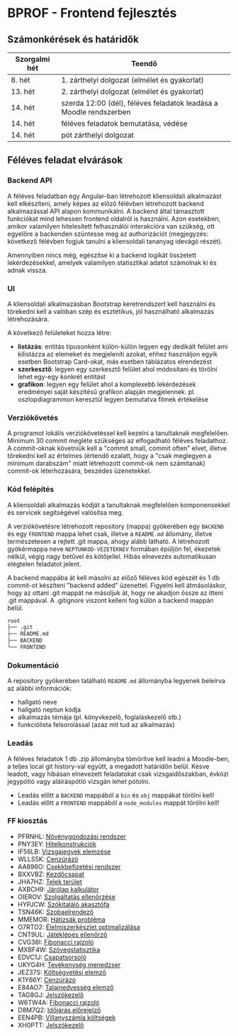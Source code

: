 # BPROF - Frontend fejlesztés

## Számonkérések és határidők

| Szorgalmi hét    | Teendő |
| -------- | ------- |
| 8. hét  | 1. zárthelyi dolgozat (elmélet és gyakorlat) |
| 13. hét | 2. zárthelyi dolgozat (elmélet és gyakorlat) |
| 14. hét | szerda 12:00 (dél), féléves feladatok leadása a Moodle rendszerben |
| 14. hét | féléves feladatok bemutatása, védése |
| 14. hét | pót zárthelyi dolgozat |

## Féléves feladat elvárások

### Backend API

A féléves feladatban egy Angular-ban létrehozott kliensoldali alkalmazást kell elkészíteni, amely képes az előző félévben létrehozott backend alkalmazással API alapon kommunikálni. A backend által támasztott funkciókat mind lehessen frontend oldalról is használni. Azon esetekben, amikor valamilyen hitelesített felhasználói interakcióra van szükség, ott egyelőre a backenden szüntesse meg az authorizációt (megjegyzés: következő félévben fogjuk tanulni a kliensoldali tananyag idevágó részét).

Amennyiben nincs még, egészítse ki a backend logikát összetett lekérdezésekkel, amelyek valamilyen statisztikai adatot számolnak ki és adnak vissza.

### UI

A kliensoldali alkalmazásban Bootstrap keretrendszert kell használni és törekedni kell a valóban szép és esztétikus, jól használható alkalmazás létrehozására.

A következő felületeket hozza létre:

- **listázás**: entitás típusonként külön-külön legyen egy dedikált felület ami kilistázza az elemeket és megjeleníti azokat, ehhez használjon egyik esetben Bootstrap Card-okat, más esetben táblázatos elrendezést
- **szerkesztő**: legyen egy szerkesztő felület ahol módosítani és törölni lehet egy-egy konkrét entitást
- **grafikon**: legyen egy felület ahol a komplexebb lekérdezések eredményei saját készítésű grafikon alapján megjelennek. pl. oszlopdiagrammon keresztül legyen bemutatva filmek értékelése

### Verziókövetés

A programot lokális verziókövetéssel kell kezelni a tanultaknak megfelelően. Minimum 30 commit megléte szükséges az elfogadható féléves feladathoz. A commit-oknak követniük kell a "commit small, commit often" elvet, illetve törekedni kell az értelmes (értendő ezalatt, hogy a "csak meglegyen a minimum darabszám" miatt létrehozott commit-ok nem számítanak) commit-ok léterhozására, beszédes üzenetekkel.

### Kód felépítés

A kliensoldali alkalmazás kódját a tanultaknak megfelelően komponensekkel és servicek segítségével valósítsa meg.

A verziókövetésre létrehozott repository (mappa) gyökerében egy `BACKEND` és egy `FRONTEND` mappa lehet csak, illetve a `README.md` állomány, illetve természetesen a rejtett .git mappa, ahogy alább látható. A létrehozott gyökérmappa neve `NEPTUNKOD-VEZETEKNEV` formában épüljön fel, ékezetek nélkül, végig nagy betűvel és kötőjellel. Hibás elnevezés automatikusan elégtelen feladatot jelent.

A backend mappába át kell másolni az előző féléves kód egészét és 1 db commit-ot készíteni "backend added" üzenettel. Figyelni kell átmásoláskor, hogy az ottani .git mappát ne másoljuk át, hogy ne akadjon össze az itteni .git mappával. A .gitignore viszont kelleni fog külön a backend mappán belül.

```txt
root
├── .git
├── README.md
├── BACKEND
└── FRONTEND
```

### Dokumentáció

A repository gyökerében található `README.md` állományba legyenek beleírva az alábbi információk:

- hallgató neve
- hallgató neptun kódja
- alkalmazás témája (pl. könyvkezelő, foglaláskezelő stb.)
- funkciólista felsorolással (azaz mit tud az alkalmazás)

### Leadás

A féléves feladatok 1 db .zip állományba tömörítve kell leadni a Moodle-ben, a teljes local git history-val együtt, a megadott határidőn belül. Késve leadott, vagy hibásan elnevezett feladatokat csak vizsgaidőszakban, évközi jegypótló vagy aláíráspótló vizsgán lehet pótolni.

- Leadás előtt a `BACKEND` mappából a `bin` és `obj` mappákat törölni kell!
- Leadás előtt a `FRONTEND` mappából a `node_modules` mappát törölni kell!

### FF kiosztás

- PFRNHL: [Növénygondozási rendszer](https://github.com/siposm/oktatas-fullstack/blob/master/semester-project/semester-project.md#növénygondozási-rendszer)
- PNY3EY: [Hitelkonstrukciók](https://github.com/siposm/oktatas-fullstack/blob/master/semester-project/semester-project.md#hitelkonstrukciók)
- IF56LB: [Vizsgajegyek elemzése](https://github.com/siposm/oktatas-fullstack/blob/master/semester-project/semester-project.md#vizsgajegyek-elemzése)
- WLLS5K: [Cenzúrázó](https://github.com/siposm/oktatas-fullstack/blob/master/semester-project/semester-project.md#cenzúrázó)
- AA896O: [Csekkbefizetési rendszer](https://github.com/siposm/oktatas-fullstack/blob/master/semester-project/semester-project.md#csekkbefizetési-rendszer)
- BXXVBZ: [Kezdőcsapat](https://github.com/siposm/oktatas-fullstack/blob/master/semester-project/semester-project.md#kezdőcsapat)
- JHA7HZ: [Telek terület](https://github.com/siposm/oktatas-fullstack/blob/master/semester-project/semester-project.md#telek-terület)
- AXBCH9: [Járólap kalkulátor](https://github.com/siposm/oktatas-fullstack/blob/master/semester-project/semester-project.md#járólap-kalkulátor)
- OIEROV: [Szolgáltatás ellenőrzése](https://github.com/siposm/oktatas-fullstack/blob/master/semester-project/semester-project.md#szolgáltatás-ellenőrzése)
- HYPJCW: [Szókitaláló akasztófa](https://github.com/siposm/oktatas-fullstack/blob/master/semester-project/semester-project.md#szókitaláló-akasztófa)
- TSN46K: [Szobaelrendező](https://github.com/siposm/oktatas-fullstack/blob/master/semester-project/semester-project.md#szobaelrendező)
- MMEMOR: [Hátizsák probléma](https://github.com/siposm/oktatas-fullstack/blob/master/semester-project/semester-project.md#hátizsák-probléma)
- O7RTD2: [Élelmiszerkészlet optimalizálása](https://github.com/siposm/oktatas-fullstack/blob/master/semester-project/semester-project.md#élelmiszerkészlet-optimalizálása)
- CNT9UL: [Játéklépés ellenőrző](https://github.com/siposm/oktatas-fullstack/blob/master/semester-project/semester-project.md#játéklépés-ellenőrző)
- CVG38I: [Fibonacci rajzoló](https://github.com/siposm/oktatas-fullstack/blob/master/semester-project/semester-project.md#fibonacci-rajzoló)
- MXBF4W: [Szövegstatisztika](https://github.com/siposm/oktatas-fullstack/blob/master/semester-project/semester-project.md#szövegstatisztika)
- EDVC1J: [Csapatsorsoló](https://github.com/siposm/oktatas-fullstack/blob/master/semester-project/semester-project.md#csapatsorsoló)
- UKYG4H: [Tevékenység menedzser](https://github.com/siposm/oktatas-fullstack/blob/master/semester-project/semester-project.md#tevékenység-menedzser)
- JEZ37S: [Költségvetési elemző](https://github.com/siposm/oktatas-fullstack/blob/master/semester-project/semester-project.md#költségvetési-elemző)
- K1Y66Y: [Cenzúrázó](https://github.com/siposm/oktatas-fullstack/blob/master/semester-project/semester-project.md#cenzúrázó)
- E84AO7: [Talajnedvesség elemző](https://github.com/siposm/oktatas-fullstack/blob/master/semester-project/semester-project.md#talajnedvesség-elemző)
- TAG8GJ: [Jelszókezelő](https://github.com/siposm/oktatas-fullstack/blob/master/semester-project/semester-project.md#jelszókezelő)
- W6TW4A: [Fibonacci rajzoló](https://github.com/siposm/oktatas-fullstack/blob/master/semester-project/semester-project.md#fibonacci-rajzoló)
- D8M7Q2: [Időjárás előrejelző](https://github.com/siposm/oktatas-fullstack/blob/master/semester-project/semester-project.md#időjárás-előrejelző)
- EEN4PB: [Villanyszámla költségek](https://github.com/siposm/oktatas-fullstack/blob/master/semester-project/semester-project.md#villanyszámla-költségek)
- XH0PTT: [Jelszókezelő](https://github.com/siposm/oktatas-fullstack/blob/master/semester-project/semester-project.md#jelszókezelő)
